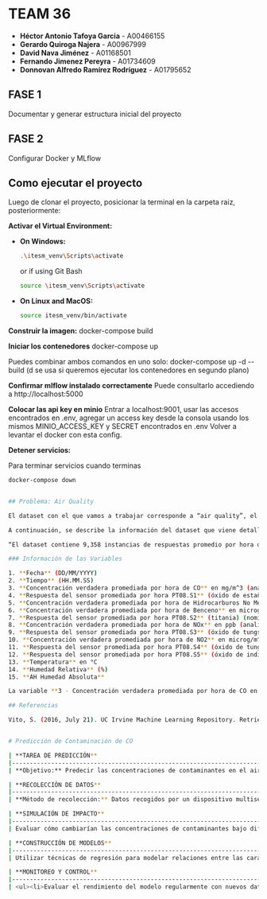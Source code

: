 # TEAM 36

- **Héctor Antonio Tafoya Garcia** - A00466155
- **Gerardo Quiroga Najera** - A00967999
- **David Nava Jiménez** - A01168501
- **Fernando Jimenez Pereyra** - A01734609
- **Donnovan Alfredo Ramírez Rodríguez** - A01795652

## FASE 1
Documentar y generar estructura inicial del proyecto

## FASE 2
Configurar Docker y MLflow


## Como ejecutar el proyecto
Luego de clonar el proyecto, posicionar la terminal en la carpeta raiz, posteriormente:

**Activar el Virtual Environment:**

   - **On Windows:**

     ```bash
     .\itesm_venv\Scripts\activate
     ```

     or if using Git Bash

     ```bash
     source \itesm_venv\Scripts\activate
     ```

   - **On Linux and MacOS:**

     ```bash
     source itesm_venv/bin/activate


**Construir la imagen:**
docker-compose build

**Iniciar los contenedores**
docker-compose up

Puedes combinar ambos comandos en uno solo:
docker-compose up -d --build
(d se usa si queremos ejecutar los contenedores en segundo plano)

**Confirmar mlflow instalado correctamente**
Puede consultarlo accediendo a http://localhost:5000

**Colocar las api key en minio**
Entrar a localhost:9001, usar las accesos encontrados en .env, agregar un access key desde la consola usando los mismos MINIO_ACCESS_KEY y SECRET encontrados en .env
Volver a levantar el docker con esta config.

**Detener servicios:**

Para terminar servicios cuando terminas

```bash
docker-compose down


## Problema: Air Quality

El dataset con el que vamos a trabajar corresponde a “air quality”, el cual es un dataset multivariable con el que se pueden aplicar técnicas de series de tiempo. El objetivo es obtener por medio de regresión la predicción de la variable objetivo. Cuenta con 9,358 instancias u observaciones y 15 variables distintas.

A continuación, se describe la información del dataset que viene detallado en (Vito, 2016):

“El dataset contiene 9,358 instancias de respuestas promedio por hora de una matriz de 5 sensores químicos de óxido metálico integrados en un dispositivo multisensor de calidad del aire. El dispositivo se ubicó en el campo en una zona significativamente contaminada, a nivel de la carretera, dentro de una ciudad italiana. Los datos se registraron desde marzo de 2004 hasta febrero de 2005 (un año), representando las grabaciones más largas disponibles gratuitamente de las respuestas de dispositivos de sensores químicos de calidad del aire desplegados en el campo. Las concentraciones promediadas por hora de referencia para CO, Hidrocarburos No Metánicos, Benceno, Óxidos Totales de Nitrógeno (NOx) y Dióxido de Nitrógeno (NO2) fueron proporcionadas por un analizador certificado de referencia co-ubicado. Los valores faltantes están etiquetados con el valor -200.”

### Información de las Variables

1. **Fecha** (DD/MM/YYYY)
2. **Tiempo** (HH.MM.SS)
3. **Concentración verdadera promediada por hora de CO** en mg/m^3 (analizador de referencia)
4. **Respuesta del sensor promediada por hora PT08.S1** (óxido de estaño) (nominalmente dirigido a CO)
5. **Concentración verdadera promediada por hora de Hidrocarburos No Metánicos** en microg/m^3 (analizador de referencia)
6. **Concentración verdadera promediada por hora de Benceno** en microg/m^3 (analizador de referencia)
7. **Respuesta del sensor promediada por hora PT08.S2** (titania) (nominalmente dirigido a NMHC)
8. **Concentración verdadera promediada por hora de NOx** en ppb (analizador de referencia)
9. **Respuesta del sensor promediada por hora PT08.S3** (óxido de tungsteno) (nominalmente dirigido a NOx)
10. **Concentración verdadera promediada por hora de NO2** en microg/m^3 (analizador de referencia)
11. **Respuesta del sensor promediada por hora PT08.S4** (óxido de tungsteno) (nominalmente dirigido a NO2)
12. **Respuesta del sensor promediada por hora PT08.S5** (óxido de indio) (nominalmente dirigido a O3)
13. **Temperatura** en °C
14. **Humedad Relativa** (%)
15. **AH Humedad Absoluta**

La variable **3 - Concentración verdadera promediada por hora de CO en mg/m^3** (analizador de referencia) será la variable que se va a predecir en el modelo.

## Referencias

Vito, S. (2016, July 21). UC Irvine Machine Learning Repository. Retrieved September 30, 2024, from UC Irvine Machine Learning Repository - Air Quality: [https://archive.ics.uci.edu/dataset/387/air+quality](https://archive.ics.uci.edu/dataset/387/air+quality)


# Predicción de Contaminación de CO

| **TAREA DE PREDICCIÓN**                                                                                             | **DECISIONES**                                                                                                                                       | **PROPUESTA DE VALOR**                                                                                                                              |
|---------------------------------------------------------------------------------------------------------------------|-----------------------------------------------------------------------------------------------------------------------------------------------------|----------------------------------------------------------------------------------------------------------------------------------------------------|
| **Objetivo:** Predecir las concentraciones de contaminantes en el aire CO (en mg/m³) utilizando técnicas de regresión a partir de datos de sensores químicos y variables ambientales. | Decisiones basadas en predicciones: <ul><li>Implementar políticas de control de la contaminación.</li><li>Mejorar la planificación urbana y del tráfico en áreas contaminadas.</li><li>Informar a la población sobre los niveles de calidad de aire, actividades recomendadas y riesgos asociados.</li></ul> | <ul><li>Proporcionar información precisa sobre la calidad del aire con un enfoque en el CO.</li><li>Contribuir a la salud pública al reducir la exposición de contaminantes.</li><li>Facilitar la investigación sobre el impacto de la contaminación en la salud, medio ambiente y planeación urbana.</li></ul> |

| **RECOLECCIÓN DE DATOS**                                                                                                                                                                                                                   | **FUENTE DE DATOS**                                                                                                                                                                                                                  |
|--------------------------------------------------------------------------------------------------------------------------------------------------------------------------------------------------------------------------------------------|-------------------------------------------------------------------------------------------------------------------------------------------------------------------------------------------------------------------------------------|
| **Método de recolección:** Datos recogidos por un dispositivo multisensor de diferentes compuestos químicos, ubicado en ciudad contaminada de Italia, a nivel de la carretera.<br>**Periodo de recolección:** Desde marzo de 2024 hasta febrero de 2005. | <ul><li>Matriz de 5 sensores químicos integrados en un dispositivo.</li><li>Datos de referencia proporcionados por un analizador certificado co-ubicado.</li><li>9,358 instancias promedio de mediciones por hora.</li></ul> |

| **SIMULACIÓN DE IMPACTO**                                                                                                                                                            | **REALIZACIÓN DE PREDICCIONES**                                                                                     |
|--------------------------------------------------------------------------------------------------------------------------------------------------------------------------------------|---------------------------------------------------------------------------------------------------------------------|
| Evaluar cómo cambiarían las concentraciones de contaminantes bajo diferentes escenarios de tráfico y producción industrial, o incluso durante eventos esporádicos como incendios.<br>Proyecciones sobre la mejora de la calidad del aire con la implementación de políticas de mitigación. | Aplicar el modelo entrenado a nuevos datos de calidad del aire para estimar las concentraciones futuras de CO.<br>Probar en otras localidades y comparar resultados. |

| **CONSTRUCCIÓN DE MODELOS**                                                                                      | **CARACTERÍSTICAS**                                                                                                                                                                                                                                                                                                                                                                                   |
|------------------------------------------------------------------------------------------------------------------|--------------------------------------------------------------------------------------------------------------------------------------------------------------------------------------------------------------------------------------------------------------------------------------------------------------------------------------------------------------------------------------------------------|
| Utilizar técnicas de regresión para modelar relaciones entre las características y la concentración de CO. | <ul><li>**Variable objetivo:** Concentraciones verdadera promediadas de CO</li><li>**Respuestas de sensores:** CO, Hidrocarburos no metálicos, benceno, NOx, NO2.</li><li>**Fecha:** Tendencias estacionales, día de la semana o mes.</li><li>**Tiempo:** Mañana, tarde o noche u hora específica.</li><li>Temperatura</li><li>Humedad Relativa</li><li>Humedad Absoluta</li></ul> |

| **MONITOREO Y CONTROL**                                                                                                       |
|-------------------------------------------------------------------------------------------------------------------------------|
| <ul><li>Evaluar el rendimiento del modelo regularmente con nuevos datos.</li><li>Ajustar el modelo según sea necesario para mantener su precisión y relevancia.</li></ul> |
